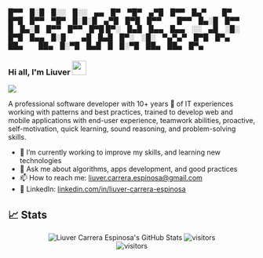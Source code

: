    █▀▀ █░█ █░░ █░░ ▄▄ █▀ ▀█▀ ▄▀█ █▀▀ █▄▀   █▀ █▀█ █▀▀ ▀█▀ █░█░█ ▄▀█ █▀█ █▀▀   █▀▀ █▄░█ █▀▀ █ █▄░█ █▀▀ █▀▀ █▀█
    █▀░ █▄█ █▄▄ █▄▄ ░░ ▄█ ░█░ █▀█ █▄▄ █░█   ▄█ █▄█ █▀░ ░█░ ▀▄▀▄▀ █▀█ █▀▄ ██▄   ██▄ █░▀█ █▄█ █ █░▀█ ██▄ ██▄ █▀▄
###  Hi all, I'm Liuver <img src="https://media.giphy.com/media/hvRJCLFzcasrR4ia7z/giphy.gif" width="29px">
<a href="https://twitter.com/gcristiac" ><img src="https://img.shields.io/twitter/follow/gcristiac.svg?style=social" /> </a>
<br>

A professional software developer with 10+ years 🚀 of IT experiences working with patterns and best practices, trained 
to develop web and mobile applications with end-user experience, teamwork abilities, proactive, self-motivation, quick 
learning, sound reasoning, and problem-solving skills.

- 🔭 I’m currently working to improve my skills, and learning new technologies
- 💬 Ask me about algorithms, apps development, and good practices
- 📫 How to reach me: liuver.carrera.espinosa@gmail.com
- 💼 LinkedIn: [linkedin.com/in/liuver-carrera-espinosa](https://www.linkedin.com/in/liuver-carrera-espinosa/ "LinkedIn")

## 📈 Stats

<div align="center">
<img src="https://github-readme-stats.vercel.app/api?username=lcespinosa&show_icons=true&hide_border=true" alt="Liuver Carrera Espinosa's GitHub Stats">
<img src="http://github-readme-streak-stats.herokuapp.com?user=lcespinosa" alt="visitors"> 
</div>

<div align="center">
<img src="https://visitor-badge.laobi.icu/badge?page_id=lcespinosa.lcespinosa" alt="visitors">
</div>
 

<!--
**gcristia/gcristia** is a ✨ _special_ ✨ repository because its `README.md` (this file) appears on your GitHub profile.

Here are some ideas to get you started:

- 🔭 I’m currently working on ...
- 🌱 I’m currently learning ...
- 👯 I’m looking to collaborate on ...
- 🤔 I’m looking for help with ...
- 💬 Ask me about ...
- 📫 How to reach me: ...
- 😄 Pronouns: ...
- ⚡ Fun fact: ...
- 🎨 Porfolio: [direction](https://direction/ "Portfolio")
-->
